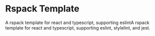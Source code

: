 # Rspack Template

A rspack template for react and typescript, supporting eslintA rspack template for react and typescript, supporting eslint, stylelint, and jest.
